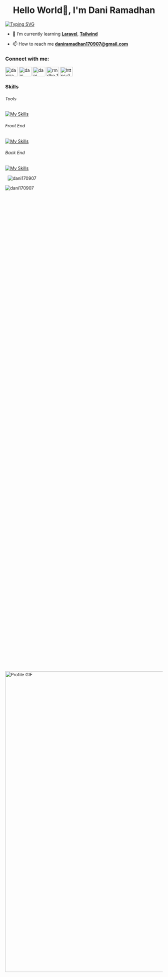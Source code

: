 <h1 align="center">Hello World👋, I'm Dani Ramadhan</h1>

[![Typing
SVG](https://readme-typing-svg.demolab.com?font=Fira+Code&weight=600&pause=1000&color=F59E0B&width=435&lines=I+am+just+a+Coder)](https://git.io/typing-svg)

- 🌱 I’m currently learning [**Laravel**](https://laravel.com/), [**Tailwind**](https://tailwindcss.com/)

- 📫 How to reach me **daniramadhan170907@gmail.com**

<h3 align="left">Connect with me:</h3>
<p align="left">
    <a href="https://twitter.com/daniramadh79135" target="blank"><img align="center"
            src="https://raw.githubusercontent.com/rahuldkjain/github-profile-readme-generator/master/src/images/icons/Social/twitter.svg"
            alt="daniramadh79135" height="30" width="40" /></a>
    <a href="https://linkedin.com/in/dani-ramadhan-8a95322bb" target="blank"><img align="center"
            src="https://raw.githubusercontent.com/rahuldkjain/github-profile-readme-generator/master/src/images/icons/Social/linked-in-alt.svg"
            alt="dani ramadhan" height="30" width="40" /></a>
    <a href="https://facebook.com/profile.php?id=100023887941642" target="blank"><img align="center"
            src="https://raw.githubusercontent.com/rahuldkjain/github-profile-readme-generator/master/src/images/icons/Social/facebook.svg"
            alt="dani ramadhan" height="30" width="40" /></a>
    <a href="https://instagram.com/rmdhn_1712" target="blank"><img align="center"
            src="https://raw.githubusercontent.com/rahuldkjain/github-profile-readme-generator/master/src/images/icons/Social/instagram.svg"
            alt="rmdhn_1712" height="30" width="40" /></a>
    <a href="https://stackoverflow.com/users/27416216/dani-ramadhan" target="blank"><img align="center"
            src="https://raw.githubusercontent.com/rahuldkjain/github-profile-readme-generator/master/src/images/icons/Social/stack-overflow.svg"
            alt="https://stackoverflow.com/users/27416216/dani-ramadhan" height="30" width="40" /></a>
</p>
</p>

<h3>Skills</h3>
<h6 align="left">Tools</h6>

[![My Skills](https://skillicons.dev/icons?i=vscode,androidstudio,github,git,linkedin&theme=light&perline=5)](https://skillicons.dev)

<h6 align="left">Front End</h6>

[![My Skills](https://skillicons.dev/icons?i=figma,html,css,bootstrap,tailwind&theme=light&perline=5)](https://skillicons.dev)

<h6 align="left">Back End</h6>

[![My Skills](https://skillicons.dev/icons?i=mysql,php,laravel&theme=light&perline=5)](https://skillicons.dev)

<p>&nbsp;
    <img align="center" src="https://github-readme-stats.vercel.app/api?username=dani170907&show_icons=true&locale=en"
        alt="dani170907" />
</p>
<img align="center" src="https://github-readme-streak-stats.herokuapp.com/?user=dani170907&" alt="dani170907" />
</p>

<div style="position: relative; width: 100%; height: 100vh; overflow: hidden;">
    <img src="https://i.pinimg.com/originals/e1/7a/b9/e17ab9681bec36303a67cd0e13a7b170.gif" alt="Profile GIF"
        style="position: absolute; top: 50%; left: 50%; width: 100vw; height: auto; transform: translate(-50%, -50%)" />
</div>
